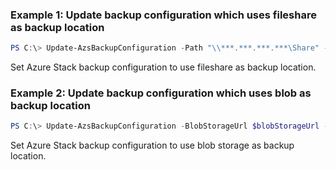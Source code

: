 ### Example 1: Update backup configuration which uses fileshare as backup location
```powershell
PS C:\> Update-AzsBackupConfiguration -Path "\\***.***.***.***\Share" -Username "asdomain1\azurestackadmin" -Password $password  -EncryptionCertPath $encryptionCertPath

```

Set Azure Stack backup configuration to use fileshare as backup location.


### Example 2: Update backup configuration which uses blob as backup location
```powershell
PS C:\> Update-AzsBackupConfiguration -BlobStorageUrl $blobStorageUrl -BlobStorageKey $blobStorageKey -EncryptionCertPath $encryptionCertPath

```

Set Azure Stack backup configuration to use blob storage as backup location.


